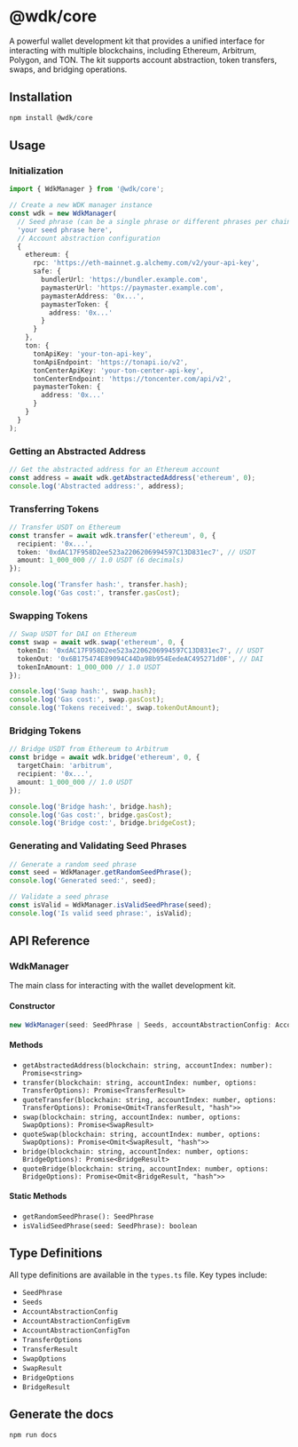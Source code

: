 # @wdk/core

A powerful wallet development kit that provides a unified interface for interacting with multiple blockchains, including Ethereum, Arbitrum, Polygon, and TON. The kit supports account abstraction, token transfers, swaps, and bridging operations.

## Installation

```bash
npm install @wdk/core
```

## Usage

### Initialization

```typescript
import { WdkManager } from '@wdk/core';

// Create a new WDK manager instance
const wdk = new WdkManager(
  // Seed phrase (can be a single phrase or different phrases per chain)
  'your seed phrase here',
  // Account abstraction configuration
  {
    ethereum: {
      rpc: 'https://eth-mainnet.g.alchemy.com/v2/your-api-key',
      safe: {
        bundlerUrl: 'https://bundler.example.com',
        paymasterUrl: 'https://paymaster.example.com',
        paymasterAddress: '0x...',
        paymasterToken: {
          address: '0x...'
        }
      }
    },
    ton: {
      tonApiKey: 'your-ton-api-key',
      tonApiEndpoint: 'https://tonapi.io/v2',
      tonCenterApiKey: 'your-ton-center-api-key',
      tonCenterEndpoint: 'https://toncenter.com/api/v2',
      paymasterToken: {
        address: '0x...'
      }
    }
  }
);
```

### Getting an Abstracted Address

```typescript
// Get the abstracted address for an Ethereum account
const address = await wdk.getAbstractedAddress('ethereum', 0);
console.log('Abstracted address:', address);
```

### Transferring Tokens

```typescript
// Transfer USDT on Ethereum
const transfer = await wdk.transfer('ethereum', 0, {
  recipient: '0x...',
  token: '0xdAC17F958D2ee523a2206206994597C13D831ec7', // USDT
  amount: 1_000_000 // 1.0 USDT (6 decimals)
});

console.log('Transfer hash:', transfer.hash);
console.log('Gas cost:', transfer.gasCost);
```

### Swapping Tokens

```typescript
// Swap USDT for DAI on Ethereum
const swap = await wdk.swap('ethereum', 0, {
  tokenIn: '0xdAC17F958D2ee523a2206206994597C13D831ec7', // USDT
  tokenOut: '0x6B175474E89094C44Da98b954EedeAC495271d0F', // DAI
  tokenInAmount: 1_000_000 // 1.0 USDT
});

console.log('Swap hash:', swap.hash);
console.log('Gas cost:', swap.gasCost);
console.log('Tokens received:', swap.tokenOutAmount);
```

### Bridging Tokens

```typescript
// Bridge USDT from Ethereum to Arbitrum
const bridge = await wdk.bridge('ethereum', 0, {
  targetChain: 'arbitrum',
  recipient: '0x...',
  amount: 1_000_000 // 1.0 USDT
});

console.log('Bridge hash:', bridge.hash);
console.log('Gas cost:', bridge.gasCost);
console.log('Bridge cost:', bridge.bridgeCost);
```

### Generating and Validating Seed Phrases

```typescript
// Generate a random seed phrase
const seed = WdkManager.getRandomSeedPhrase();
console.log('Generated seed:', seed);

// Validate a seed phrase
const isValid = WdkManager.isValidSeedPhrase(seed);
console.log('Is valid seed phrase:', isValid);
```

## API Reference

### WdkManager

The main class for interacting with the wallet development kit.

#### Constructor

```typescript
new WdkManager(seed: SeedPhrase | Seeds, accountAbstractionConfig: AccountAbstractionConfig)
```

#### Methods

- `getAbstractedAddress(blockchain: string, accountIndex: number): Promise<string>`
- `transfer(blockchain: string, accountIndex: number, options: TransferOptions): Promise<TransferResult>`
- `quoteTransfer(blockchain: string, accountIndex: number, options: TransferOptions): Promise<Omit<TransferResult, "hash">>`
- `swap(blockchain: string, accountIndex: number, options: SwapOptions): Promise<SwapResult>`
- `quoteSwap(blockchain: string, accountIndex: number, options: SwapOptions): Promise<Omit<SwapResult, "hash">>`
- `bridge(blockchain: string, accountIndex: number, options: BridgeOptions): Promise<BridgeResult>`
- `quoteBridge(blockchain: string, accountIndex: number, options: BridgeOptions): Promise<Omit<BridgeResult, "hash">>`

#### Static Methods

- `getRandomSeedPhrase(): SeedPhrase`
- `isValidSeedPhrase(seed: SeedPhrase): boolean`

## Type Definitions

All type definitions are available in the `types.ts` file. Key types include:

- `SeedPhrase`
- `Seeds`
- `AccountAbstractionConfig`
- `AccountAbstractionConfigEvm`
- `AccountAbstractionConfigTon`
- `TransferOptions`
- `TransferResult`
- `SwapOptions`
- `SwapResult`
- `BridgeOptions`
- `BridgeResult`

## Generate the docs

```
npm run docs
```